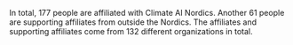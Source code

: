 In total, 177 people are affiliated with Climate AI Nordics. Another 61 people are supporting affiliates from outside the Nordics. The affiliates and supporting affiliates come from 132 different organizations in total.
